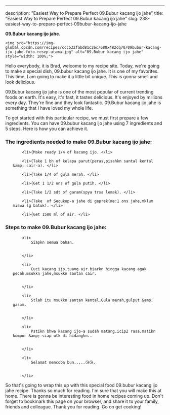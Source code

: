 ---
description: "Easiest Way to Prepare Perfect 09.Bubur kacang ijo jahe"
title: "Easiest Way to Prepare Perfect 09.Bubur kacang ijo jahe"
slug: 238-easiest-way-to-prepare-perfect-09bubur-kacang-ijo-jahe

<p>
	<strong>09.Bubur kacang ijo jahe</strong>. 
	
</p>
<p>
	
	<img src="https://img-global.cpcdn.com/recipes/ccc532fabd81c26c/680x482cq70/09bubur-kacang-ijo-jahe-foto-resep-utama.jpg" alt="09.Bubur kacang ijo jahe" style="width: 100%;">
	
	
</p>
<p>
	Hello everybody, it is Brad, welcome to my recipe site. Today, we're going to make a special dish, 09.bubur kacang ijo jahe. It is one of my favorites. This time, I am going to make it a little bit unique. This is gonna smell and look delicious.
</p>
	
<p>
	09.Bubur kacang ijo jahe is one of the most popular of current trending foods on earth. It's easy, it's fast, it tastes delicious. It's enjoyed by millions every day. They're fine and they look fantastic. 09.Bubur kacang ijo jahe is something that I have loved my whole life.
</p>
<p>
	
</p>

<p>
To get started with this particular recipe, we must first prepare a few ingredients. You can have 09.bubur kacang ijo jahe using 7 ingredients and 5 steps. Here is how you can achieve it.
</p>

<h3>The ingredients needed to make 09.Bubur kacang ijo jahe:</h3>

<ol>
	
		<li>{Make ready 1/4 of kacang ijo. </li>
	
		<li>{Take 1 bh of kelapa parut(peras,pisahkn santal kental &amp; cair-a). </li>
	
		<li>{Take 1/4 of gula merah. </li>
	
		<li>{Get 1 1/2 ons of gula putih. </li>
	
		<li>{Take 1/2 sdt of garam(spya trsa lemak). </li>
	
		<li>{Take  of Secukup-a jahe di geprek(me:1 ons jahe,mklum miswa lg batuk). </li>
	
		<li>{Get 1500 ml of air. </li>
	
</ol>
<p>
	
</p>

<h3>Steps to make 09.Bubur kacang ijo jahe:</h3>

<ol>
	
		<li>
			Siapkn semua bahan.
			
			
		</li>
	
		<li>
			Cuci kacang ijo,tuang air.biarkn hingga kacang agak pecah,msukkn jahe,msukkn santan cair.
			
			
		</li>
	
		<li>
			Stlah itu msukkn santan kental,Gula merah,gulput &amp; garam.
			
			
		</li>
	
		<li>
			Pstikn bhwa kacang ijo-a sudah matang,icip2 rasa,matikn kompor &amp; siap utk di hidangkn..
			
			
		</li>
	
		<li>
			Selamat mencoba bun.....😘😘.
			
			
		</li>
	
</ol>

<p>
	
</p>

<p>
	So that's going to wrap this up with this special food 09.bubur kacang ijo jahe recipe. Thanks so much for reading. I'm sure that you will make this at home. There is gonna be interesting food in home recipes coming up. Don't forget to bookmark this page on your browser, and share it to your family, friends and colleague. Thank you for reading. Go on get cooking!
</p>
